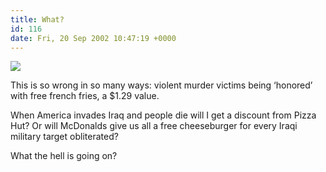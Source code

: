 ```yaml
---
title: What?
id: 116
date: Fri, 20 Sep 2002 10:47:19 +0000
---
```


![](https://www.gregstorey.com/airbag/images/freefries.gif)  

This is so wrong in so many ways: violent murder victims being ‘honored’ with free french fries, a $1.29 value.  

When America invades Iraq and people die will I get a discount from Pizza Hut? Or will McDonalds give us all a free cheeseburger for every Iraqi military target obliterated?  

What the hell is going on?





